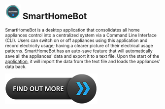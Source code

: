 # <img src="docs/images/smarthomebot-logo.png" width="50"> SmartHomeBot 

SmartHomeBot is a desktop application that consolidates all home appliances control into a centralized system via a Command Line Interface (CLI). Users can switch on or off appliances using this application and record electricity usage; having a clearer picture of their electrical usage patterns. SmartHomeBot has an auto-save feature that will automatically save all the appliances' data and export it to a text file. Upon the start of the [application](https://github.com/AY2021S1-CS2113-T14-1/tp/releases/latest), it will import the data from the text file and loads the appliances' data back.

[<img src="docs/images/findoutmore.png">](https://ay2021s1-cs2113-t14-1.github.io/tp/)
